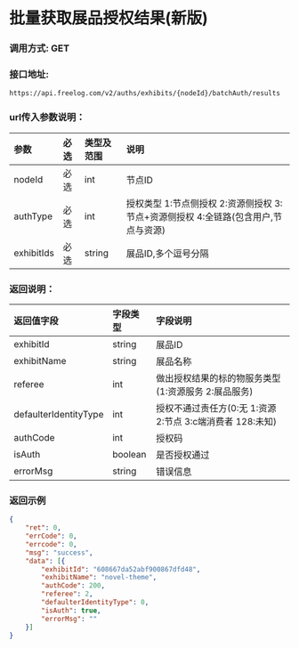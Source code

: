 # 批量获取展品授权结果(新版)



### 调用方式: GET



### 接口地址:

```
https://api.freelog.com/v2/auths/exhibits/{nodeId}/batchAuth/results
```



### url传入参数说明：

| 参数 | 必选 | 类型及范围 | 说明 |
| :--- | :--- | :--- | :--- |
| nodeId | 必选 | int  | 节点ID |
| authType | 必选 | int  | 授权类型 1:节点侧授权 2:资源侧授权 3:节点+资源侧授权 4:全链路(包含用户,节点与资源) |
| exhibitIds | 必选 | string | 展品ID,多个逗号分隔 |



### 返回说明：

| 返回值字段 | 字段类型 | 字段说明 |
| :--- | :--- | :--- |
| exhibitId | string | 展品ID |
| exhibitName | string | 展品名称 |
| referee | int | 做出授权结果的标的物服务类型(1:资源服务 2:展品服务) |
| defaulterIdentityType | int | 授权不通过责任方(0:无 1:资源 2:节点 3:c端消费者 128:未知) |
| authCode | int | 授权码 |
| isAuth | boolean | 是否授权通过 |
| errorMsg | string | 错误信息 |



### 返回示例

```json
{
	"ret": 0,
	"errCode": 0,
	"errcode": 0,
	"msg": "success",
	"data": [{
		"exhibitId": "608667da52abf900867dfd48",
		"exhibitName": "novel-theme",
		"authCode": 200,
		"referee": 2,
		"defaulterIdentityType": 0,
		"isAuth": true,
		"errorMsg": ""
	}]
}
```

